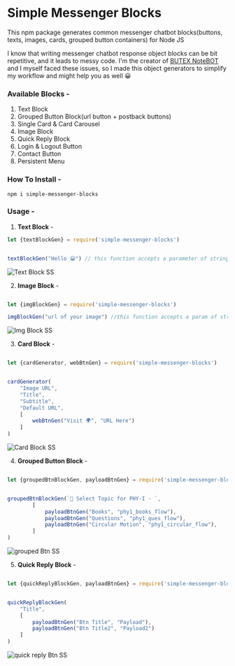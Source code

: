 # Simple Messenger Blocks 

This npm package generates common messenger chatbot blocks(buttons, texts, images, cards, grouped button containers) for Node JS

I know that writing messenger chatbot response object blocks can be bit repetitive, and it leads to messy code. I'm the creator of [BUTEX NoteBOT](https://github.com/TriptoAfsin/notebot-engine-v1) and I myself faced these issues, so I made this object generators to simplify my workflow and might help you as well 😀

### Available Blocks - 
1. Text Block
2. Grouped Button Block(url button + postback buttons)
3. Single Card & Card Carousel
4. Image Block 
5. Quick Reply Block  
6. Login & Logout Button
7. Contact Button
8. Persistent Menu

### How To Install - 

```
npm i simple-messenger-blocks
```

### Usage - 

1. **Text Block** - 

```javascript
let {textBlockGen} = require('simple-messenger-blocks')


textBlockGen("Hello 😀") // this function accepts a parameter of string

````

![Text Block SS](https://i.imgur.com/b5tFhAS.png)

2. **Image Block** - 

```javascript

let {imgBlockGen} = require('simple-messenger-blocks')

imgBlockGen("url of your image") //this function accepts a param of string(url)

````

![Img Block SS](https://i.imgur.com/Aakq9vo.png)

3. **Card Block** - 

```javascript

let {cardGenerator, webBtnGen} = require('simple-messenger-blocks')


cardGenerator(
    "Image URL",
    "Title",
    "Subtitle",
    "Default URL",
    [
        webBtnGen("Visit 🌍", "URL Here")
    ]
)

````

![Card Block SS](https://i.imgur.com/px00nkI.png)

4. **Grouped Button Block** - 

```javascript

let {groupedBtnBlockGen, payloadBtnGen} = require('simple-messenger-blocks')


groupedBtnBlockGen(`🔰 Select Topic for PHY-I - `,
        [
            payloadBtnGen("Books", "phy1_books_flow"),
            payloadBtnGen("Questions", "phy1_ques_flow"),
            payloadBtnGen("Circular Motion", "phy1_circular_flow"),
        ]
)

````

![grouped Btn SS](https://i.imgur.com/dry48ah.png)

5. **Quick Reply Block** - 

```javascript

let {quickReplyBlockGen, payloadBtnGen} = require('simple-messenger-blocks')


quickReplyBlockGen(
    "Title",
    [
        payloadBtnGen("Btn Title", "Payload"),
        payloadBtnGen("Btn Title2", "Payload2")
    ]
)

````

![quick reply Btn SS](https://i.imgur.com/m0XPueJ.png)